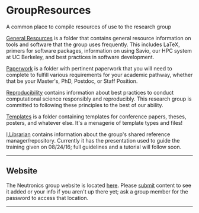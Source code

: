 # GroupResources
A common place to compile resources of use to the research group

[General Resources](./general-resources/) is a folder that contains general
resource information on tools and software that the group uses frequently. This
includes LaTeX, primers for software packages, information on using Savio, our
HPC system at UC Berkeley, and best practices in software development. 

[Paperwork](./paperwork/) is a folder with pertinent paperwork that you will
need to complete to fulfill various requirements for your academic pathway,
whether that be your Master's, PhD, Postdoc, or Staff Position. 

[Reproducibility](./reproducibility/) contains information about best practices
to conduct computational science responsibly and reproducibly. This research
group is committed to following these principles to the best of our ability.

[Templates](./templates/) is a folder containing templates for conference
papers, theses, posters, and whatever else. It's a menagerie of template types
and files!  

[I,Librarian](./ilibrarian/) contains information about the group's shared reference
manager/repository. Currently it has the presentation used to guide the training
given on 08/24/16; full guidelines and a tutorial will follow soon.  

---

## Website

The Neutronics group website is located
[here](http://neutronics.nuc.berkeley.edu). Please
[submit](http://neutronics.nuc.berkeley.edu/submit/) content to see it
added or your info if you aren't up there yet; ask a group member for
the password to access that location.

---
